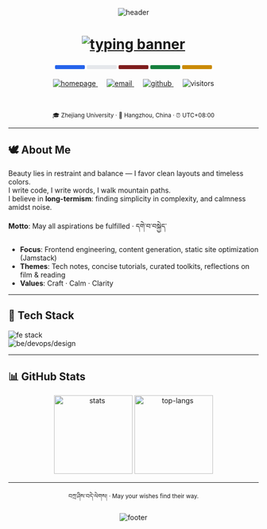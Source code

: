 <!-- ===== Top Wave Banner: Tibetan Colors (Maroon ↔ Golden) ===== -->
<p align="center">
  <img src="https://capsule-render.vercel.app/api?type=waving&height=240&text=Tashi%20Delek&fontAlign=50&fontSize=42&fontColor=ffffff&color=0:7f1d1d,100:ca8a04&desc=Jing%20%7C%20Learnerjunjun&descAlign=50&descSize=14&animation=fadeIn" alt="header" />
</p>

<!-- ===== Dynamic Typing: Tibetan · Chinese · English ===== -->
<h1 align="center">
  <a href="https://jingvc.com/">
    <img src="https://readme-typing-svg.herokuapp.com?font=Noto+Serif&size=22&duration=3000&pause=900&color=CA8A04&center=true&vCenter=true&width=760&lines=%F0%9F%8C%8D+%E0%BD%96%E0%BD%80%E0%BD%B2%E0%BD%B2%E0%BD%A2%E0%BD%A6%E0%BD%B4%E0%BD%A0%E0%BD%96%E0%BD%91%E0%BD%BA%E0%BD%A1%E0%BD%BA%E0%BD%A1%E0%BC%8D+Tashi+Delek;Mountains+are+vast%2C+the+heart+finds+home;✨+Craft+%7C+Calm+%7C+Clarity;བཀྲ་ཤིས་བདེ་ལེགས།+%7C+May+you+be+well" alt="typing banner"/>
  </a>
</h1>

<!-- ===== Prayer Flags Separator (Blue · White · Red · Green · Yellow) ===== -->
<div align="center">
  <span style="display:inline-block;width:60px;height:8px;background:#2563eb;border-radius:2px;"></span>
  <span style="display:inline-block;width:60px;height:8px;background:#e5e7eb;border-radius:2px;"></span>
  <span style="display:inline-block;width:60px;height:8px;background:#7f1d1d;border-radius:2px;"></span>
  <span style="display:inline-block;width:60px;height:8px;background:#15803d;border-radius:2px;"></span>
  <span style="display:inline-block;width:60px;height:8px;background:#ca8a04;border-radius:2px;"></span>
</div>

<br/>

<!-- ===== Info Cards (Badges + Intro) ===== -->
<div align="center">

  <!-- Badges -->
  <a href="https://jingvc.com/">
    <img alt="homepage" src="https://img.shields.io/badge/Homepage-jingvc.com-7f1d1d?style=flat&labelColor=111111&logo=googlechrome&logoColor=ca8a04" />
  </a>&emsp;
  <a href="mailto:vyuan217@gmail.com">
    <img alt="email" src="https://img.shields.io/badge/Email-vyuan217%40gmail.com-7f1d1d?style=flat&labelColor=111111&logo=gmail&logoColor=ca8a04" />
  </a>&emsp;
  <a href="https://github.com/learnerjunjun">
    <img alt="github" src="https://img.shields.io/badge/GitHub-@learnerjunjun-7f1d1d?style=flat&labelColor=111111&logo=github&logoColor=ca8a04" />
  </a>&emsp;
  <img alt="visitors" src="https://komarev.com/ghpvc/?username=learnerjunjun&style=flat&label=Visitors&color=7f1d1d"/>

  <!-- Short Intro -->
  <br/><br/>
  <sub>🎓 Zhejiang University · 📍 Hangzhou, China · ⏰ UTC+08:00</sub>
</div>

---

## 🕊️ About Me
Beauty lies in restraint and balance — I favor clean layouts and timeless colors.  
I write code, I write words, I walk mountain paths.  
I believe in **long-termism**: finding simplicity in complexity, and calmness amidst noise.  

**Motto**: May all aspirations be fulfilled · དགེ་བ་བསྐྱེད་

- **Focus**: Frontend engineering, content generation, static site optimization (Jamstack)  
- **Themes**: Tech notes, concise tutorials, curated toolkits, reflections on film & reading  
- **Values**: Craft · Calm · Clarity

---

## 🧰 Tech Stack
<p>
  <img src="https://skillicons.dev/icons?i=ts,js,vue,react,nodejs,vite,vitest,webpack,vercel&perline=9" alt="fe stack"/><br/>
  <img src="https://skillicons.dev/icons?i=go,python,linux,docker,nginx,git,githubactions,figma,vscode&perline=9" alt="be/devops/design"/>
</p>

---

## 📊 GitHub Stats
<p align="center">
  <img height="158" src="https://github-readme-stats.vercel.app/api?username=learnerjunjun&show_icons=true&theme=calm&hide_title=true&hide_border=true&include_all_commits=true&count_private=true" alt="stats"/>
  <img height="158" src="https://github-readme-stats.vercel.app/api/top-langs/?username=learnerjunjun&layout=compact&langs_count=8&theme=calm&hide_border=true" alt="top-langs"/>
</p>

---

<!-- Blessing + Footer -->
<div align="center">
  <sub>བཀྲ་ཤིས་བདེ་ལེགས། · May your wishes find their way.</sub>
</div>

<!-- Bottom Wave Banner -->
<p align="center">
  <img src="https://capsule-render.vercel.app/api?type=waving&height=140&section=footer&color=0:7f1d1d,100:ca8a04" alt="footer" />
</p>
